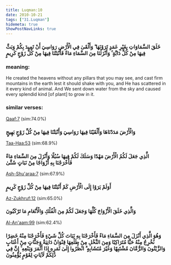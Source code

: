```yaml
---
title: Luqman:10
date: 2010-10-21
tags: ["31.Luqman"]
hidemeta: true 
ShowPostNavLinks: true 
---
```

### خَلَقَ السَّمَاوَاتِ بِغَيْرِ عَمَدٍ تَرَوْنَهَا ۖ وَأَلْقَىٰ فِي الْأَرْضِ رَوَاسِيَ أَنْ تَمِيدَ بِكُمْ وَبَثَّ فِيهَا مِنْ كُلِّ دَابَّةٍ ۚ وَأَنْزَلْنَا مِنَ السَّمَاءِ مَاءً فَأَنْبَتْنَا فِيهَا مِنْ كُلِّ زَوْجٍ كَرِيمٍ
### meaning: 
He created the heavens without any pillars that you may see, and cast firm mountains in the earth lest it should shake with you, and He has scattered in it every kind of animal. And We sent down water from the sky and caused every splendid kind [of plant] to grow in it.
### similar verses: 

[Qaaf:7](/50/7) (sim:74.0%)

### وَالْأَرْضَ مَدَدْنَاهَا وَأَلْقَيْنَا فِيهَا رَوَاسِيَ وَأَنْبَتْنَا فِيهَا مِنْ كُلِّ زَوْجٍ بَهِيجٍ

[Taa-Haa:53](/20/53) (sim:68.9%)

### الَّذِي جَعَلَ لَكُمُ الْأَرْضَ مَهْدًا وَسَلَكَ لَكُمْ فِيهَا سُبُلًا وَأَنْزَلَ مِنَ السَّمَاءِ مَاءً فَأَخْرَجْنَا بِهِ أَزْوَاجًا مِنْ نَبَاتٍ شَتَّىٰ

[Ash-Shu'araa:7](/26/7) (sim:67.9%)

### أَوَلَمْ يَرَوْا إِلَى الْأَرْضِ كَمْ أَنْبَتْنَا فِيهَا مِنْ كُلِّ زَوْجٍ كَرِيمٍ

[Az-Zukhruf:12](/43/12) (sim:65.0%)

### وَالَّذِي خَلَقَ الْأَزْوَاجَ كُلَّهَا وَجَعَلَ لَكُمْ مِنَ الْفُلْكِ وَالْأَنْعَامِ مَا تَرْكَبُونَ

[Al-An'aam:99](/6/99) (sim:62.4%)

### وَهُوَ الَّذِي أَنْزَلَ مِنَ السَّمَاءِ مَاءً فَأَخْرَجْنَا بِهِ نَبَاتَ كُلِّ شَيْءٍ فَأَخْرَجْنَا مِنْهُ خَضِرًا نُخْرِجُ مِنْهُ حَبًّا مُتَرَاكِبًا وَمِنَ النَّخْلِ مِنْ طَلْعِهَا قِنْوَانٌ دَانِيَةٌ وَجَنَّاتٍ مِنْ أَعْنَابٍ وَالزَّيْتُونَ وَالرُّمَّانَ مُشْتَبِهًا وَغَيْرَ مُتَشَابِهٍ ۗ انْظُرُوا إِلَىٰ ثَمَرِهِ إِذَا أَثْمَرَ وَيَنْعِهِ ۚ إِنَّ فِي ذَٰلِكُمْ لَآيَاتٍ لِقَوْمٍ يُؤْمِنُونَ
